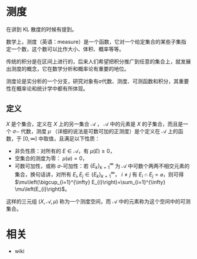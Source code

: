 

# 测度

在讲到 KL 散度的时候有提到。

数学上，测度（英语：measure）是一个函数，它对一个给定集合的某些子集指定一个数，这个数可以比作大小、体积、概率等等。

传统的积分是在区间上进行的，后来人们希望把积分推广到任意的集合上，就发展出测度的概念，它在数学分析和概率论有重要的地位。

测度论是实分析的一个分支，研究对象有σ代数、测度、可测函数和积分，其重要性在概率论和统计学中都有所体现。


## 定义


$X$ 是个集合，定义在 $X$ 上的另一集合 ${\mathcal {A}}$ ， ${\mathcal {A}}$ 中的元素是 $X$ 的子集合，而且是一个 $σ-$ 代数，测度 $\mu$ （详细的说法是可数可加的正测度）是个定义在 $\mathcal {A}$ 上的函数，于 $[0,\infty]$ 中取值，且满足以下性质：

- 非负性质：对所有的 $E\in {\mathcal {A}}$，有 $\mu (E)\geq 0$，
- 空集合的测度为零： $\mu(\varnothing)=0$，
- 可数可加性，或称 $\sigma$-可加性：若 $\left\{E_{k}\right\}_{k=1}^{\infty}$ 为 ${\mathcal {A}}$ 中可数个两两不相交元素的集合，换句话讲，对所有 $E_{i}, E_{j} \in\left\{E_{k}\right\}_{k=1}^{\infty}$， $i \neq j$ 有 $E_{i} \cap E_{j}=\varnothing$，则可得 $\mu\left(\bigcup_{i=1}^{\infty} E_{i}\right)=\sum_{i=1}^{\infty} \mu\left(E_{i}\right)$。



这样的三元组 $(X,{\mathcal {A}},\mu )$ 称为一个测度空间，而 ${\mathcal {A}}$ 中的元素称为这个空间中的可测集合。



# 相关

- wiki
